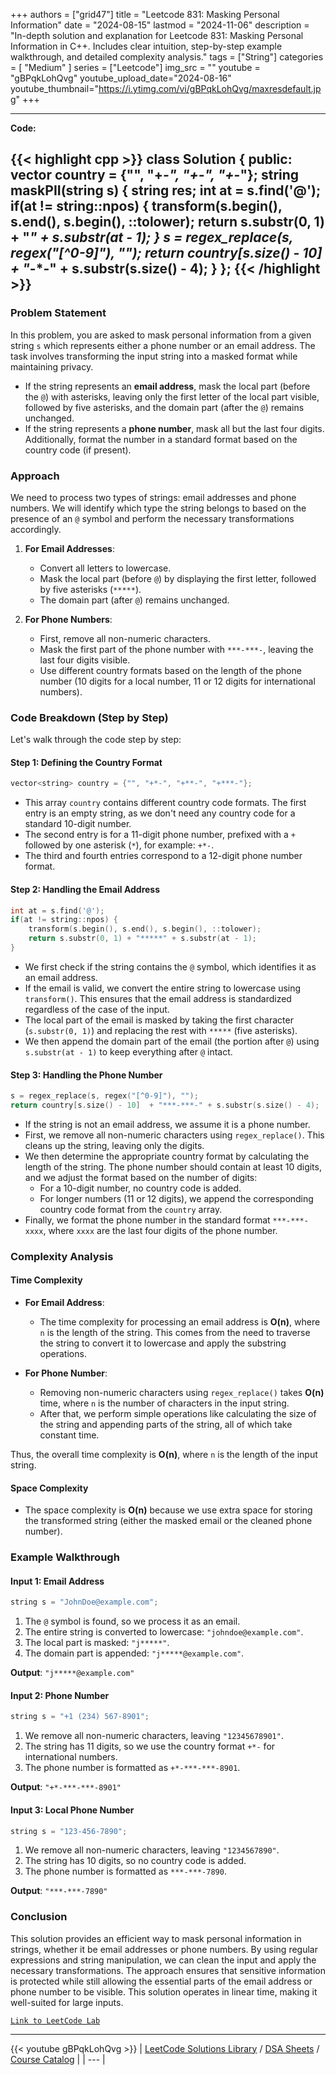 
+++
authors = ["grid47"]
title = "Leetcode 831: Masking Personal Information"
date = "2024-08-15"
lastmod = "2024-11-06"
description = "In-depth solution and explanation for Leetcode 831: Masking Personal Information in C++. Includes clear intuition, step-by-step example walkthrough, and detailed complexity analysis."
tags = ["String"]
categories = [
    "Medium"
]
series = ["Leetcode"]
img_src = ""
youtube = "gBPqkLohQvg"
youtube_upload_date="2024-08-16"
youtube_thumbnail="https://i.ytimg.com/vi/gBPqkLohQvg/maxresdefault.jpg"
+++



---
**Code:**

{{< highlight cpp >}}
class Solution {
public:
    vector<string> country = {"", "+*-", "+**-", "+***-"};
    string maskPII(string s) {
        string res;
        int at = s.find('@');
        if(at != string::npos) {
            transform(s.begin(), s.end(), s.begin(), ::tolower);
            return s.substr(0, 1) + "*****" + s.substr(at - 1);
        }
        s = regex_replace(s, regex("[^0-9]"), "");
        return country[s.size() - 10]  + "***-***-" + s.substr(s.size() - 4);
    }
};
{{< /highlight >}}
---

### Problem Statement

In this problem, you are asked to mask personal information from a given string `s` which represents either a phone number or an email address. The task involves transforming the input string into a masked format while maintaining privacy.

- If the string represents an **email address**, mask the local part (before the `@`) with asterisks, leaving only the first letter of the local part visible, followed by five asterisks, and the domain part (after the `@`) remains unchanged.
- If the string represents a **phone number**, mask all but the last four digits. Additionally, format the number in a standard format based on the country code (if present).

### Approach

We need to process two types of strings: email addresses and phone numbers. We will identify which type the string belongs to based on the presence of an `@` symbol and perform the necessary transformations accordingly.

1. **For Email Addresses**:
   - Convert all letters to lowercase.
   - Mask the local part (before `@`) by displaying the first letter, followed by five asterisks (`*****`).
   - The domain part (after `@`) remains unchanged.

2. **For Phone Numbers**:
   - First, remove all non-numeric characters.
   - Mask the first part of the phone number with `***-***-`, leaving the last four digits visible.
   - Use different country formats based on the length of the phone number (10 digits for a local number, 11 or 12 digits for international numbers).

### Code Breakdown (Step by Step)

Let's walk through the code step by step:

#### Step 1: Defining the Country Format

```cpp
vector<string> country = {"", "+*-", "+**-", "+***-"};
```

- This array `country` contains different country code formats. The first entry is an empty string, as we don't need any country code for a standard 10-digit number.
- The second entry is for a 11-digit phone number, prefixed with a `+` followed by one asterisk (`*`), for example: `+*-`.
- The third and fourth entries correspond to a 12-digit phone number format.

#### Step 2: Handling the Email Address

```cpp
int at = s.find('@');
if(at != string::npos) {
    transform(s.begin(), s.end(), s.begin(), ::tolower);
    return s.substr(0, 1) + "*****" + s.substr(at - 1);
}
```

- We first check if the string contains the `@` symbol, which identifies it as an email address.
- If the email is valid, we convert the entire string to lowercase using `transform()`. This ensures that the email address is standardized regardless of the case of the input.
- The local part of the email is masked by taking the first character (`s.substr(0, 1)`) and replacing the rest with `*****` (five asterisks).
- We then append the domain part of the email (the portion after `@`) using `s.substr(at - 1)` to keep everything after `@` intact.
  
#### Step 3: Handling the Phone Number

```cpp
s = regex_replace(s, regex("[^0-9]"), "");
return country[s.size() - 10]  + "***-***-" + s.substr(s.size() - 4);
```

- If the string is not an email address, we assume it is a phone number.
- First, we remove all non-numeric characters using `regex_replace()`. This cleans up the string, leaving only the digits.
- We then determine the appropriate country format by calculating the length of the string. The phone number should contain at least 10 digits, and we adjust the format based on the number of digits:
    - For a 10-digit number, no country code is added.
    - For longer numbers (11 or 12 digits), we append the corresponding country code format from the `country` array.
- Finally, we format the phone number in the standard format `***-***-xxxx`, where `xxxx` are the last four digits of the phone number.

### Complexity Analysis

#### Time Complexity

- **For Email Address**:
  - The time complexity for processing an email address is **O(n)**, where `n` is the length of the string. This comes from the need to traverse the string to convert it to lowercase and apply the substring operations.
  
- **For Phone Number**:
  - Removing non-numeric characters using `regex_replace()` takes **O(n)** time, where `n` is the number of characters in the input string.
  - After that, we perform simple operations like calculating the size of the string and appending parts of the string, all of which take constant time.

Thus, the overall time complexity is **O(n)**, where `n` is the length of the input string.

#### Space Complexity

- The space complexity is **O(n)** because we use extra space for storing the transformed string (either the masked email or the cleaned phone number).

### Example Walkthrough

#### Input 1: Email Address
```cpp
string s = "JohnDoe@example.com";
```

1. The `@` symbol is found, so we process it as an email.
2. The entire string is converted to lowercase: `"johndoe@example.com"`.
3. The local part is masked: `"j*****"`.
4. The domain part is appended: `"j*****@example.com"`.
   
**Output**: `"j*****@example.com"`

#### Input 2: Phone Number
```cpp
string s = "+1 (234) 567-8901";
```

1. We remove all non-numeric characters, leaving `"12345678901"`.
2. The string has 11 digits, so we use the country format `+*-` for international numbers.
3. The phone number is formatted as `+*-***-***-8901`.
   
**Output**: `"+*-***-***-8901"`

#### Input 3: Local Phone Number
```cpp
string s = "123-456-7890";
```

1. We remove all non-numeric characters, leaving `"1234567890"`.
2. The string has 10 digits, so no country code is added.
3. The phone number is formatted as `***-***-7890`.
   
**Output**: `"***-***-7890"`

### Conclusion

This solution provides an efficient way to mask personal information in strings, whether it be email addresses or phone numbers. By using regular expressions and string manipulation, we can clean the input and apply the necessary transformations. The approach ensures that sensitive information is protected while still allowing the essential parts of the email address or phone number to be visible. This solution operates in linear time, making it well-suited for large inputs.

[`Link to LeetCode Lab`](https://leetcode.com/problems/masking-personal-information/description/)

---
{{< youtube gBPqkLohQvg >}}
| [LeetCode Solutions Library](https://grid47.xyz/leetcode/) / [DSA Sheets](https://grid47.xyz/sheets/) / [Course Catalog](https://grid47.xyz/courses/) |
| --- |
